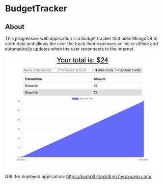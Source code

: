 # BudgetTracker

## About
This progressive web application is a budget tracker that uses MongoDB to store data and allows the user the track their expenses online or offline and automatically updates when the user reconnects to the internet.

![picture of website](/assets/budget.png "screenshot of page")

URL for deployed application: 
https://budg3t-track3rnn.herokuapp.com/
